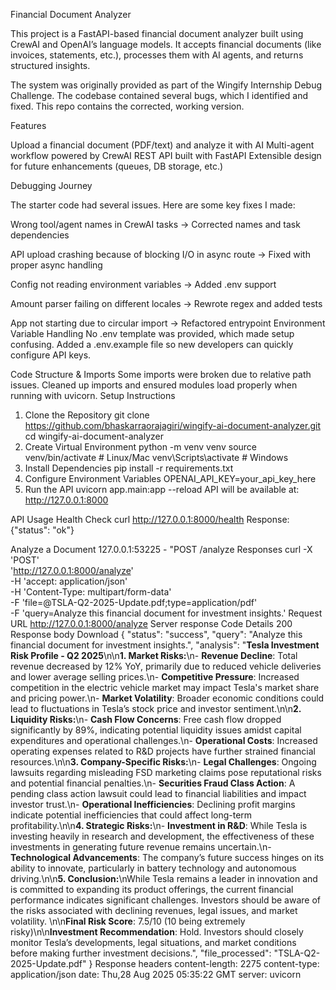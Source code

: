 Financial Document Analyzer

This project is a FastAPI-based financial document analyzer built using CrewAI
 and OpenAI’s language models.
It accepts financial documents (like invoices, statements, etc.), processes them with AI agents, and returns structured insights.

The system was originally provided as part of the Wingify Internship Debug Challenge. The codebase contained several bugs, which I identified and fixed. This repo contains the corrected, working version.

Features

Upload a financial document (PDF/text) and analyze it with AI
Multi-agent workflow powered by CrewAI
REST API built with FastAPI
Extensible design for future enhancements (queues, DB storage, etc.)

Debugging Journey

The starter code had several issues. Here are some key fixes I made:

Wrong tool/agent names in CrewAI tasks → Corrected names and task dependencies

API upload crashing because of blocking I/O in async route → Fixed with proper async handling

Config not reading environment variables → Added .env support

Amount parser failing on different locales → Rewrote regex and added tests

App not starting due to circular import → Refactored entrypoint
Environment Variable Handling
 No .env template was provided, which made setup confusing.
 Added a .env.example file so new developers can quickly configure API keys.

Code Structure & Imports
 Some imports were broken due to relative path issues.
 Cleaned up imports and ensured modules load properly when running with uvicorn.
Setup Instructions
1. Clone the Repository
    git clone https://github.com/bhaskarraorajagiri/wingify-ai-document-analyzer.git
cd wingify-ai-document-analyzer
2. Create Virtual Environment
    python -m venv venv
    source venv/bin/activate   # Linux/Mac
    venv\Scripts\activate      # Windows
3. Install Dependencies
    pip install -r requirements.txt
4. Configure Environment Variables
    OPENAI_API_KEY=your_api_key_here
5. Run the API
    uvicorn app.main:app --reload
API will be available at:
 http://127.0.0.1:8000


API Usage
Health Check
    curl http://127.0.0.1:8000/health
Response:
{"status": "ok"}

Analyze a Document
127.0.0.1:53225 - "POST /analyze
Responses
    curl -X 'POST' \
  'http://127.0.0.1:8000/analyze' \
  -H 'accept: application/json' \
  -H 'Content-Type: multipart/form-data' \
  -F 'file=@TSLA-Q2-2025-Update.pdf;type=application/pdf' \
  -F 'query=Analyze this financial document for investment insights.'
    Request URL
http://127.0.0.1:8000/analyze
Server response
Code	Details
200	
Response body
Download
{
  "status": "success",
  "query": "Analyze this financial document for investment insights.",
  "analysis": "**Tesla Investment Risk Profile - Q2 2025**\n\n**1. Market Risks:**\n- **Revenue Decline**: Total revenue decreased by 12% YoY, primarily due to reduced vehicle deliveries and lower average selling prices.\n- **Competitive Pressure**: Increased competition in the electric vehicle market may impact Tesla's market share and pricing power.\n- **Market Volatility**: Broader economic conditions could lead to fluctuations in Tesla’s stock price and investor sentiment.\n\n**2. Liquidity Risks:**\n- **Cash Flow Concerns**: Free cash flow dropped significantly by 89%, indicating potential liquidity issues amidst capital expenditures and operational challenges.\n- **Operational Costs**: Increased operating expenses related to R&D projects have further strained financial resources.\n\n**3. Company-Specific Risks:**\n- **Legal Challenges**: Ongoing lawsuits regarding misleading FSD marketing claims pose reputational risks and potential financial penalties.\n- **Securities Fraud Class Action**: A pending class action lawsuit could lead to financial liabilities and impact investor trust.\n- **Operational Inefficiencies**: Declining profit margins indicate potential inefficiencies that could affect long-term profitability.\n\n**4. Strategic Risks:**\n- **Investment in R&D**: While Tesla is investing heavily in research and development, the effectiveness of these investments in generating future revenue remains uncertain.\n- **Technological Advancements**: The company’s future success hinges on its ability to innovate, particularly in battery technology and autonomous driving.\n\n**5. Conclusion:**\nWhile Tesla remains a leader in innovation and is committed to expanding its product offerings, the current financial performance indicates significant challenges. Investors should be aware of the risks associated with declining revenues, legal issues, and market volatility. \n\n**Final Risk Score**: 7.5/10 (10 being extremely risky)\n\n**Investment Recommendation**: Hold. Investors should closely monitor Tesla’s developments, legal situations, and market conditions before making further investment decisions.",
  "file_processed": "TSLA-Q2-2025-Update.pdf"
}
Response headers
 content-length: 2275 
 content-type: application/json 
 date: Thu,28 Aug 2025 05:35:22 GMT 
 server: uvicorn 